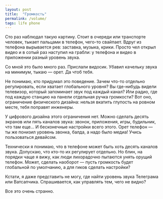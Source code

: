 ```yaml
---
layout: post
title:  "Громкость"
permalink: /volume/
tags: life phone
---
```


Сто раз наблюдал такую картину. Стоит в очереди или транспорте человек, тыкает
пальцами в телефон, чего-то свайпает. Вдруг из телефона вырывается рев:
заставка, музыка, крики. Просто чел открыл видео и в сотый раз наступил на
грабли: у телефона и видео в приложении разный уровень звука.

Со мной это было много раз. Прислали видосик. Убавил качельку звука на минимум,
тыкаю — орет. Да чтоб тебя.

Не понимаю, кто придумал это поведение. Зачем что-то отдельно регулировать, если
хватает глобального уровня? Вы где-нибудь видели телевизор, который запоминает
звук под каждый канал? Или радио, где под каждую станцию на панели отдельная
ручка громкости? Вот оно, ограничение физического дизайна: нельзя вкатить
глупость на ровном месте, тебя поправят инженеры.

У цифрового дизайна этого ограничения нет. Можно сделать десять экранов или пять
каналов звука: звонок, приложения, игры, будильник, что там еще... И бесконечные
настройки всего этого. Орет телефон — ты же понизил уровень звонка, балда, а
надо было медиа! Учись пользоваться девайсом.

Технически я понимаю, что в телефоне может быть хоть десять каналов
звука. Допускаю, что кто-то их регулирует отдельно. Но блин, на порядки чаще я
вижу, как люди лихорадочно пытаются унять орущий телефон. Может, сделать
наоборот — пусть громкость будет глобальной по умолчанию, а для гиков сделать
настройки?

Кстати, я даже представить не могу, где найти уровень звука Телеграма или
Ватсапчика. Спрашивается, как управлять тем, чего не видно?

Все это очень странно.

